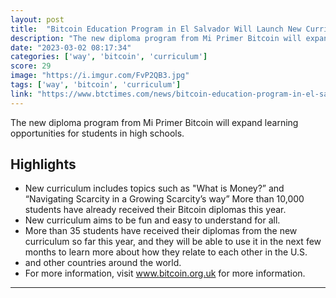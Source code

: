 ```yaml
---
layout: post
title:  "Bitcoin Education Program in El Salvador Will Launch New Curriculum"
description: "The new diploma program from Mi Primer Bitcoin will expand learning opportunities for students in high schools."
date: "2023-03-02 08:17:34"
categories: ['way', 'bitcoin', 'curriculum']
score: 29
image: "https://i.imgur.com/FvP2QB3.jpg"
tags: ['way', 'bitcoin', 'curriculum']
link: "https://www.btctimes.com/news/bitcoin-education-program-in-el-salvador-will-launch-new-curriculum"
---
```


The new diploma program from Mi Primer Bitcoin will expand learning opportunities for students in high schools.

## Highlights

- New curriculum includes topics such as "What is Money?” and “Navigating Scarcity in a Growing Scarcity’s way” More than 10,000 students have already received their Bitcoin diplomas this year.
- New curriculum aims to be fun and easy to understand for all.
- More than 35 students have received their diplomas from the new curriculum so far this year, and they will be able to use it in the next few months to learn more about how they relate to each other in the U.S.
- and other countries around the world.
- For more information, visit www.bitcoin.org.uk for more information.

---
